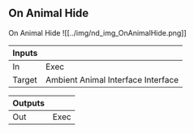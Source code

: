 ## On Animal Hide
On Animal Hide
![[../img/nd_img_OnAnimalHide.png]]

|Inputs||
|--|--|
| In | Exec |
| Target | Ambient Animal Interface Interface |

|Outputs||
|--|--|
| Out | Exec |
